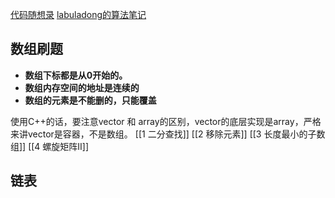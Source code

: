 [代码随想录](https://programmercarl.com/)
[labuladong的算法笔记](https://labuladong.online/algo/)
## 数组刷题

- **数组下标都是从0开始的。**
- **数组内存空间的地址是连续的**
- **数组的元素是不能删的，只能覆盖**

使用C++的话，要注意vector 和 array的区别，vector的底层实现是array，严格来讲vector是容器，不是数组。
[[1 二分查找]]
[[2 移除元素]]
[[3 长度最小的子数组]]
[[4 螺旋矩阵II]]

## 链表

